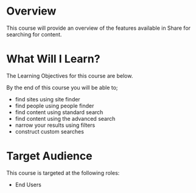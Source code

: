 # Overview

This course will provide an overview of the features available in Share for searching for content.

# What Will I Learn?

The Learning Objectives for this course are below.

By the end of this course you will be able to; 

* find sites using site finder
* find people using people finder
* find content using standard search
* find content using the advanced search
* narrow your results using filters
* construct custom searches

# Target Audience

This course is targeted at the following roles:

* End Users